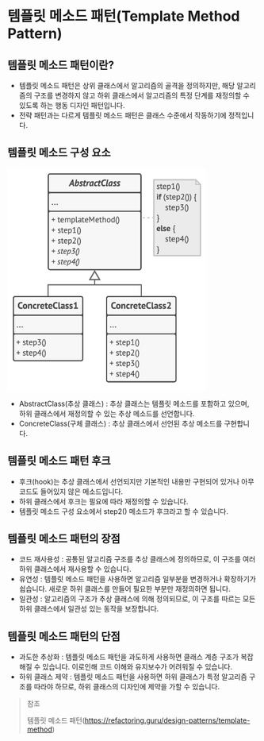 # 템플릿 메소드 패턴(Template Method Pattern)

## 템플릿 메소드 패턴이란?

* 템플릿 메소드 패턴은 상위 클래스에서 알고리즘의 골격을 정의하지만, 해당 알고리즘의 구조를 변경하지 않고 하위 클래스에서 알고리즘의 특정 단계를 재정의할 수 있도록 하는 행동 디자인 패턴입니다.
* 전략 패턴과는 다르게 템플릿 메소드 패턴은 클래스 수준에서 작동하기에 정적입니다.

## 템플릿 메소드 구성 요소

<img src="img/TemplateMethodPattern.png" width="400">

* AbstractClass(추상 클래스) : 추상 클래스는 템플릿 메소드를 포함하고 있으며, 하위 클래스에서 재정의할 수 있는 추상 메소드를 선언합니다.
* ConcreteClass(구체 클래스) : 추상 클래스에서 선언된 추상 메소드를 구현합니다.

## 템플릿 메소드 패턴 후크

* 후크(hook)는 추상 클래스에서 선언되지만 기본적인 내용만 구현되어 있거나 아무 코드도 들어있지 않은 메소드입니다.
* 하위 클래스에서 후크는 필요에 따라 재정의할 수 있습니다.
* 템플릿 메소드 구성 요소에서 step2() 메소드가 후크라고 할 수 있습니다.

## 템플릿 메소드 패턴의 장점

* 코드 재사용성 : 공통된 알고리즘 구조를 추상 클래스에 정의하므로, 이 구조를 여러 하위 클래스에서 재사용할 수 있습니다.
* 유연성 : 템플릿 메소드 패턴을 사용하면 알고리즘 일부분을 변경하거나 확장하기가 쉽습니다. 새로운 하위 클래스를 만들어 필요한 부분만 재정의하면 됩니다.
* 일관성 : 알고리즘의 구조가 추상 클래스에 의해 정의되므로, 이 구조를 따르는 모든 하위 클래스에서 일관성 있는 동작을 보장합니다.

## 템플릿 메소드 패턴의 단점

* 과도한 추상화 : 템플릿 메소드 패턴을 과도하게 사용하면 클래스 계층 구조가 복잡해질 수 있습니다. 이로인해 코드 이해와 유지보수가 어려워질 수 있습니다.
* 하위 클래스 제약 : 템플릿 메소드 패턴을 사용하면 하위 클래스가 특정 알고리즘 구조를 따라야 하므로, 하위 클래스의 디자인에 제약을 가할 수 있습니다.

> 참조
>
> 템플릿 메소드 패턴(https://refactoring.guru/design-patterns/template-method)